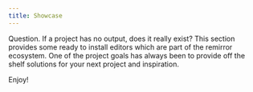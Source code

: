 ```yaml
---
title: Showcase
---
```


Question. If a project has no output, does it really exist? This section provides some ready to install editors which are part of the remirror ecosystem. One of the project goals has always been to provide off the shelf solutions for your next project and inspiration.

Enjoy!
